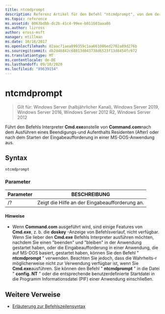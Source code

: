 ```yaml
---
title: ntcmdprompt
description: Referenz Artikel für den Befehl "ntcmdprompt", von dem der Befehls Interpreter **Cmd.exe**anstelle von " **Command.com**" ausgeführt wird, nachdem eine Beendigungs-und Ruhezustand (After) oder nach dem Starten der Eingabeaufforderung in einer MS-DOS-Anwendung ausgeführt wurde.
ms.topic: reference
ms.assetid: 0063bdbb-dc2b-41c4-99ee-b011603aaa86
ms.author: lizross
author: eross-msft
manager: mtillman
ms.date: 10/16/2017
ms.openlocfilehash: 02aac71aea099359c1aa661086ed2702a89d276b
ms.sourcegitcommit: db2d46842c68813d043738d6523f13d8454fc972
ms.translationtype: MT
ms.contentlocale: de-DE
ms.lasthandoff: 09/10/2020
ms.locfileid: "89639154"
---
```

# <a name="ntcmdprompt"></a>ntcmdprompt

> Gilt für: Windows Server (halbjährlicher Kanal), Windows Server 2019, Windows Server 2016, Windows Server 2012 R2, Windows Server 2012

Führt den Befehls Interpreter **Cmd.exe**anstelle von **Command.com**nach dem Ausführen eines Beendigungs-und Aufenthalts Residenten (After) oder nach dem Starten der Eingabeaufforderung in einer MS-DOS-Anwendung aus.

## <a name="syntax"></a>Syntax

```
ntcmdprompt
```

### <a name="parameters"></a>Parameter

| Parameter | BESCHREIBUNG |
| --------- | ----------- |
| /? | Zeigt die Hilfe an der Eingabeaufforderung an. |

#### <a name="remarks"></a>Hinweise

- Wenn **Command.com** ausgeführt wird, sind einige Features von **Cmd.exe**, z. b. die **doskey** -Anzeige von Befehlsverlauf, nicht verfügbar. Wenn Sie lieber den **Cmd.exe** Befehls Interpreter ausführen möchten, nachdem Sie einen "beenden" und "bleiben" in der Anwendung gestartet haben, oder die Eingabeaufforderung in einer Anwendung, die auf MS-DOS basiert, gestartet haben, können Sie den Befehl " **ntcmdprompt** " verwenden. Beachten Sie jedoch, dass die Wahrheits-r möglicherweise nicht zur Verwendung verfügbar ist, wenn Sie **Cmd.exe**ausführen. Sie können den Befehl " **ntcmdprompt** " in die Datei " **config. NT** " oder die entsprechende benutzerdefinierte Startdatei in die Programm Informationsdatei (PIF) einer Anwendung einschließen.

## <a name="additional-references"></a>Weitere Verweise

- [Erläuterung zur Befehlszeilensyntax](command-line-syntax-key.md)

